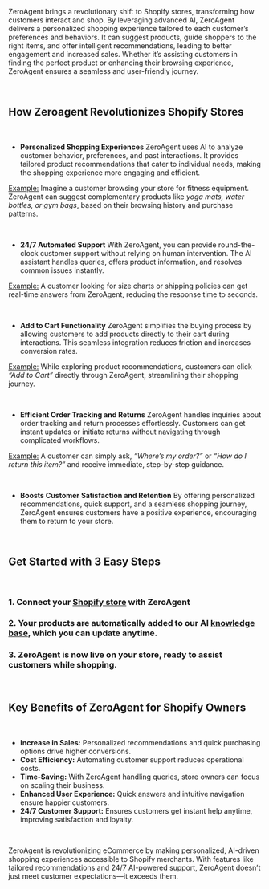 ZeroAgent brings a revolutionary shift to Shopify stores, transforming how customers interact and shop. By leveraging advanced AI, ZeroAgent delivers a personalized shopping experience tailored to each customer’s preferences and behaviors. It can suggest products, guide shoppers to the right items, and offer intelligent recommendations, leading to better engagement and increased sales. Whether it’s assisting customers in finding the perfect product or enhancing their browsing experience, ZeroAgent ensures a seamless and user-friendly journey.

<br  />

## **How Zeroagent Revolutionizes Shopify Stores**

<br />

- **Personalized Shopping Experiences**
ZeroAgent uses AI to analyze customer behavior, preferences, and past interactions. It provides tailored product recommendations that cater to individual needs, making the shopping experience more engaging and efficient. 

<u>Example:</u>
Imagine a customer browsing your store for fitness equipment. ZeroAgent can suggest complementary products like _yoga mats, water bottles, or gym bags_, based on their browsing history and purchase patterns.

<br />

- **24/7 Automated Support**
With ZeroAgent, you can provide round-the-clock customer support without relying on human intervention. The AI assistant handles queries, offers product information, and resolves common issues instantly.

<u>Example:</u>
A customer looking for size charts or shipping policies can get real-time answers from ZeroAgent, reducing the response time to seconds.

<br />

- **Add to Cart Functionality**
ZeroAgent simplifies the buying process by allowing customers to add products directly to their cart during interactions. This seamless integration reduces friction and increases conversion rates.

<u>Example:</u>
While exploring product recommendations, customers can click _“Add to Cart”_ directly through ZeroAgent, streamlining their shopping journey.

<br />

- **Efficient Order Tracking and Returns**
ZeroAgent handles inquiries about order tracking and return processes effortlessly. Customers can get instant updates or initiate returns without navigating through complicated workflows.

<u>Example:</u>
A customer can simply ask, _“Where’s my order?”_ or _“How do I return this item?”_ and receive immediate, step-by-step guidance.

<br />

- **Boosts Customer Satisfaction and Retention**
By offering personalized recommendations, quick support, and a seamless shopping journey, ZeroAgent ensures customers have a positive experience, encouraging them to return to your store.


<br />

## **Get Started with 3 Easy Steps**
<br />

### 1. Connect your [Shopify store](https://docs.zeroagent.io/) with ZeroAgent
### 2. Your products are automatically added to our AI [knowledge base](https://docs.zeroagent.io/), which you can update anytime.
### 3. ZeroAgent is now live on your store, ready to assist customers while shopping.

<br />

## **Key Benefits of ZeroAgent for Shopify Owners**
<br />

- **Increase in Sales:** Personalized recommendations and quick purchasing options drive higher conversions.
- **Cost Efficiency:** Automating customer support reduces operational costs.
- **Time-Saving:** With ZeroAgent handling queries, store owners can focus on scaling their business.
- **Enhanced User Experience:** Quick answers and intuitive navigation ensure happier customers.
- **24/7 Customer Support:** Ensures customers get instant help anytime, improving satisfaction and loyalty.

<br />

ZeroAgent is revolutionizing eCommerce by making personalized, AI-driven shopping experiences accessible to Shopify merchants. With features like tailored recommendations and 24/7 AI-powered support, ZeroAgent doesn’t just meet customer expectations—it exceeds them.